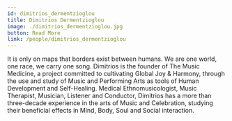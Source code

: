 ```yaml
---
id: dimitrios_dermentzioglou
title: Dimitrios Dermentzioglou
image: ./dimitrios_dermentzioglou.jpg
button: Read More
link: /people/dimitrios_dermentzioglou
---
```


It is only on maps that borders exist between humans. We are one world, one race, we carry one song. Dimitrios is the founder of The Music Medicine, a project committed to cultivating Global Joy & Harmony, through the use and study of Music and Performing Arts as tools of Human Development and Self-Healing. Medical Ethnomusicologist, Music Therapist, Musician, Listener and Conductor, Dimitrios has a more than three-decade experience in the arts of Music and Celebration, studying their beneficial effects in Mind, Body, Soul and Social interaction.
